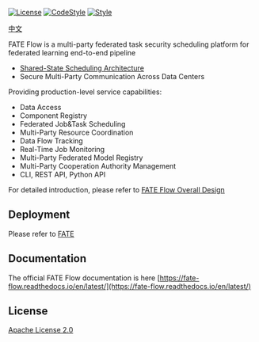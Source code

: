 [![License](https://img.shields.io/badge/License-Apache%202.0-blue.svg)](https://opensource.org/licenses/Apache-2.0) [![CodeStyle](https://img.shields.io/badge/Check%20Style-Google-brightgreen)](https://checkstyle.sourceforge.io/google_style.html) [![Style](https://img.shields.io/badge/Check%20Style-Black-black)](https://checkstyle.sourceforge.io/google_style.html)

[中文](./README.zh.md)

FATE Flow is a multi-party federated task security scheduling platform for federated learning end-to-end pipeline

- [Shared-State Scheduling Architecture](https://storage.googleapis.com/pub-tools-public-publication-data/pdf/41684.pdf)
- Secure Multi-Party Communication Across Data Centers

Providing production-level service capabilities:

- Data Access
- Component Registry
- Federated Job&Task Scheduling
- Multi-Party Resource Coordination
- Data Flow Tracking
- Real-Time Job Monitoring
- Multi-Party Federated Model Registry
- Multi-Party Cooperation Authority Management
- CLI, REST API, Python API

For detailed introduction, please refer to [FATE Flow Overall Design](https://fate-flow.readthedocs.io/en/latest/fate_flow/#overall-design)

## Deployment

Please refer to [FATE](https://github.com/FederatedAI/FATE)

## Documentation

The official FATE Flow documentation is here [https://fate-flow.readthedocs.io/en/latest/](https://fate-flow.readthedocs.io/en/latest/)

## License
[Apache License 2.0](LICENSE)
